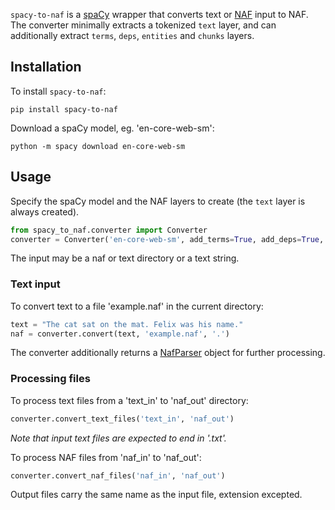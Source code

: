 `spacy-to-naf` is a [spaCy](https://spacy.io/) wrapper that converts text or 
[NAF](https://github.com/cltl/NAF-4-Development) input to NAF.
The converter minimally extracts a tokenized `text` layer, and can additionally extract `terms`, `deps`, `entities` and 
`chunks` layers.

## Installation
To install `spacy-to-naf`:
```
pip install spacy-to-naf
```
Download a spaCy model, eg. 'en-core-web-sm':
```
python -m spacy download en-core-web-sm
```

## Usage
Specify the spaCy model and the NAF layers to create (the `text` layer is always created).
```python
from spacy_to_naf.converter import Converter
converter = Converter('en-core-web-sm', add_terms=True, add_deps=True, add_entities=True, add_chunks=True)
```
The input may be a naf or text directory or a text string. 

### Text input
To convert text to a file 'example.naf' in the current directory:
```python
text = "The cat sat on the mat. Felix was his name."
naf = converter.convert(text, 'example.naf', '.')
```
The converter additionally returns a [NafParser](https://github.com/cltl/nafparserpy) object for further
processing.

### Processing files
To process text files from a 'text_in' to 'naf_out' directory:

```python
converter.convert_text_files('text_in', 'naf_out')
```
*Note that input text files are expected to end in '.txt'.*

To process NAF files from 'naf_in' to 'naf_out':
```python
converter.convert_naf_files('naf_in', 'naf_out')
```
Output files carry the same name as the input file, extension excepted.
